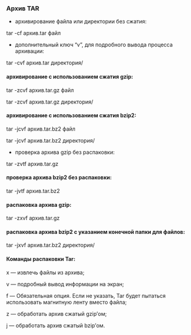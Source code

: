 ### Архив TAR

- архивирование файла или директории без сжатия:

tar -cf архив.tar файл

- дополнительный ключ “v”, для подробного вывода процесса архивации:

tar -cvf архив.tar директория/

#### архивирование с использованием сжатия gzip:

tar -zcvf архив.tar.gz файл

tar -zcvf архив.tar.gz директория/

#### архивирование с использованием сжатия bzip2:

tar -jcvf архив.tar.bz2 файл

tar -jcvf архив.tar.bz2 директория/

- проверка архива gzip без распаковки:

tar -zvtf архив.tar.gz

#### проверка архива bzip2 без распаковки:

tar -jvtf архив.tar.bz2

####  распаковка архива gzip:

tar -zxvf архив.tar.gz

#### распаковка архива bzip2 с указанием конечной папки для файлов:

tar -jxvf архив.tar.bz2 директория/

#### Команды распаковки Tar:

x — извлечь файлы из архива;

v — подробный вывод информации на экран;

f — Обязательная опция. Если не указать, Tar будет пытаться использовать магнитную ленту вместо файла;

z — обработать архив сжатый gzip’ом;

j — обработать архив сжатый bzip’ом.


